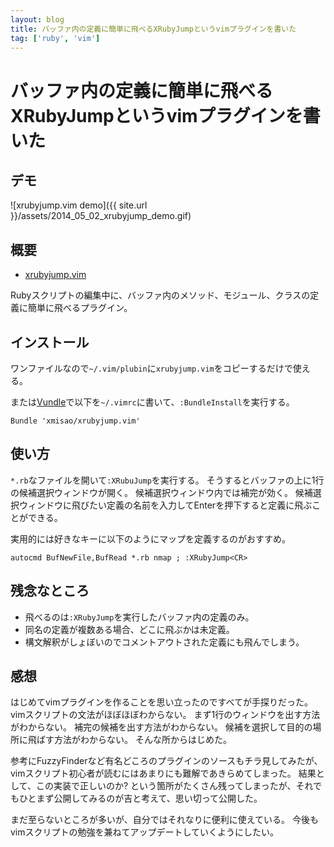 ```yaml
---
layout: blog
title: バッファ内の定義に簡単に飛べるXRubyJumpというvimプラグインを書いた
tag: ['ruby', 'vim']
---
```


# バッファ内の定義に簡単に飛べるXRubyJumpというvimプラグインを書いた

## デモ

![xrubyjump.vim demo]({{ site.url }}/assets/2014_05_02_xrubyjump_demo.gif)

## 概要

- [xrubyjump.vim](https://github.com/xmisao/xrubyjump.vim)

Rubyスクリプトの編集中に、バッファ内のメソッド、モジュール、クラスの定義に簡単に飛べるプラグイン。

## インストール

ワンファイルなので`~/.vim/plubin`に`xrubyjump.vim`をコピーするだけで使える。

または[Vundle]()で以下を`~/.vimrc`に書いて、`:BundleInstall`を実行する。

~~~~
Bundle 'xmisao/xrubyjump.vim'
~~~~

## 使い方

`*.rb`なファイルを開いて`:XRubuJump`を実行する。
そうするとバッファの上に1行の候補選択ウィンドウが開く。
候補選択ウィンドウ内では補完が効く。
候補選択ウィンドウに飛びたい定義の名前を入力してEnterを押下すると定義に飛ぶことができる。

実用的には好きなキーに以下のようにマップを定義するのがおすすめ。

~~~~
autocmd BufNewFile,BufRead *.rb nmap ; :XRubyJump<CR>
~~~~

## 残念なところ

- 飛べるのは`:XRubyJump`を実行したバッファ内の定義のみ。
- 同名の定義が複数ある場合、どこに飛ぶかは未定義。
- 構文解釈がしょぼいのでコメントアウトされた定義にも飛んでしまう。

## 感想

はじめてvimプラグインを作ることを思い立ったのですべてが手探りだった。
vimスクリプトの文法がほぼほぼわからない。
まず1行のウィンドウを出す方法がわからない。
補完の候補を出す方法がわからない。
候補を選択して目的の場所に飛ばす方法がわからない。
そんな所からはじめた。

参考にFuzzyFinderなど有名どころのプラグインのソースもチラ見してみたが、vimスクリプト初心者が読むにはあまりにも難解であきらめてしまった。
結果として、この実装で正しいのか? という箇所がたくさん残ってしまったが、それでもひとまず公開してみるのが吉と考えて、思い切って公開した。

まだ至らないところが多いが、自分ではそれなりに便利に使えている。
今後もvimスクリプトの勉強を兼ねてアップデートしていくようにしたい。
